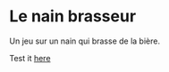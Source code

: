 # Le nain brasseur
Un jeu sur un nain qui brasse de la bière.

Test it [here](https://yannickbattail.github.io/le-nain-brasseur/)
